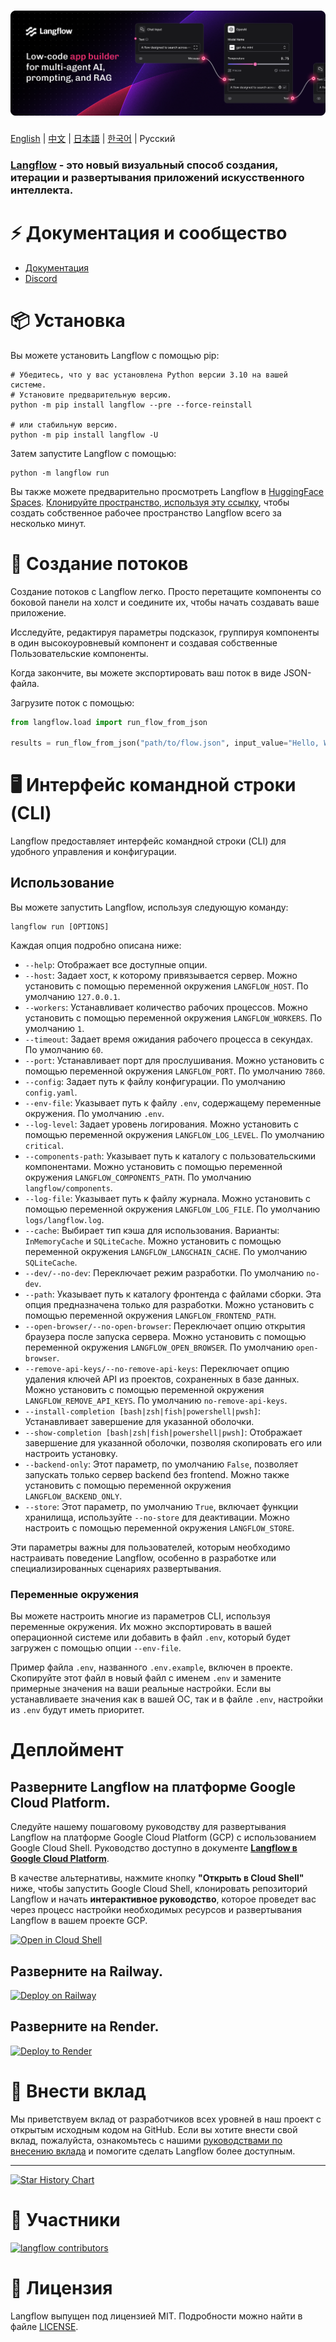 <!-- markdownlint-disable MD030 -->

# [![Langflow](https://github.com/langflow-ai/langflow/blob/dev/docs/static/img/hero.png)](https://www.langflow.org)

[English](./README.md) | [中文](./README-ZH.md) | [日本語](./README-JA.md) | [한국어](./README-KR.md) | Русский

### [Langflow](https://www.langflow.org) - это новый визуальный способ создания, итерации и развертывания приложений искусственного интеллекта.

# ⚡️ Документация и сообщество

- [Документация](https://docs.langflow.org)
- [Discord](https://discord.com/invite/EqksyE2EX9)

# 📦 Установка

Вы можете установить Langflow с помощью pip:

```shell
# Убедитесь, что у вас установлена Python версии 3.10 на вашей системе.
# Установите предварительную версию.
python -m pip install langflow --pre --force-reinstall

# или стабильную версию.
python -m pip install langflow -U
```

Затем запустите Langflow с помощью:

```shell
python -m langflow run
```

Вы также можете предварительно просмотреть Langflow в [HuggingFace Spaces](https://huggingface.co/spaces/Langflow/Langflow-Preview). [Клонируйте пространство, используя эту ссылку](https://huggingface.co/spaces/Langflow/Langflow-Preview?duplicate=true), чтобы создать собственное рабочее пространство Langflow всего за несколько минут.

# 🎨 Создание потоков

Создание потоков с Langflow легко. Просто перетащите компоненты со боковой панели на холст и соедините их, чтобы начать создавать ваше приложение.

Исследуйте, редактируя параметры подсказок, группируя компоненты в один высокоуровневый компонент и создавая собственные Пользовательские компоненты.

Когда закончите, вы можете экспортировать ваш поток в виде JSON-файла.

Загрузите поток с помощью:

```python
from langflow.load import run_flow_from_json

results = run_flow_from_json("path/to/flow.json", input_value="Hello, World!")
```

# 🖥️ Интерфейс командной строки (CLI)

Langflow предоставляет интерфейс командной строки (CLI) для удобного управления и конфигурации.

## Использование

Вы можете запустить Langflow, используя следующую команду:

```shell
langflow run [OPTIONS]
```

Каждая опция подробно описана ниже:

- `--help`: Отображает все доступные опции.
- `--host`: Задает хост, к которому привязывается сервер. Можно установить с помощью переменной окружения `LANGFLOW_HOST`. По умолчанию `127.0.0.1`.
- `--workers`: Устанавливает количество рабочих процессов. Можно установить с помощью переменной окружения `LANGFLOW_WORKERS`. По умолчанию `1`.
- `--timeout`: Задает время ожидания рабочего процесса в секундах. По умолчанию `60`.
- `--port`: Устанавливает порт для прослушивания. Можно установить с помощью переменной окружения `LANGFLOW_PORT`. По умолчанию `7860`.
- `--config`: Задает путь к файлу конфигурации. По умолчанию `config.yaml`.
- `--env-file`: Указывает путь к файлу `.env`, содержащему переменные окружения. По умолчанию `.env`.
- `--log-level`: Задает уровень логирования. Можно установить с помощью переменной окружения `LANGFLOW_LOG_LEVEL`. По умолчанию `critical`.
- `--components-path`: Указывает путь к каталогу с пользовательскими компонентами. Можно установить с помощью переменной окружения `LANGFLOW_COMPONENTS_PATH`. По умолчанию `langflow/components`.
- `--log-file`: Указывает путь к файлу журнала. Можно установить с помощью переменной окружения `LANGFLOW_LOG_FILE`. По умолчанию `logs/langflow.log`.
- `--cache`: Выбирает тип кэша для использования. Варианты: `InMemoryCache` и `SQLiteCache`. Можно установить с помощью переменной окружения `LANGFLOW_LANGCHAIN_CACHE`. По умолчанию `SQLiteCache`.
- `--dev/--no-dev`: Переключает режим разработки. По умолчанию `no-dev`.
- `--path`: Указывает путь к каталогу фронтенда с файлами сборки. Эта опция предназначена только для разработки. Можно установить с помощью переменной окружения `LANGFLOW_FRONTEND_PATH`.
- `--open-browser/--no-open-browser`: Переключает опцию открытия браузера после запуска сервера. Можно установить с помощью переменной окружения `LANGFLOW_OPEN_BROWSER`. По умолчанию `open-browser`.
- `--remove-api-keys/--no-remove-api-keys`: Переключает опцию удаления ключей API из проектов, сохраненных в базе данных. Можно установить с помощью переменной окружения `LANGFLOW_REMOVE_API_KEYS`. По умолчанию `no-remove-api-keys`.
- `--install-completion [bash|zsh|fish|powershell|pwsh]`: Устанавливает завершение для указанной оболочки.
- `--show-completion [bash|zsh|fish|powershell|pwsh]`: Отображает завершение для указанной оболочки, позволяя скопировать его или настроить установку.
- `--backend-only`: Этот параметр, по умолчанию `False`, позволяет запускать только сервер backend без frontend. Можно также установить с помощью переменной окружения `LANGFLOW_BACKEND_ONLY`.
- `--store`: Этот параметр, по умолчанию `True`, включает функции хранилища, используйте `--no-store` для деактивации. Можно настроить с помощью переменной окружения `LANGFLOW_STORE`.

Эти параметры важны для пользователей, которым необходимо настраивать поведение Langflow, особенно в разработке или специализированных сценариях развертывания.

### Переменные окружения

Вы можете настроить многие из параметров CLI, используя переменные окружения. Их можно экспортировать в вашей операционной системе или добавить в файл `.env`, который будет загружен с помощью опции `--env-file`.

Пример файла `.env`, названного `.env.example`, включен в проекте. Скопируйте этот файл в новый файл с именем `.env` и замените примерные значения на ваши реальные настройки. Если вы устанавливаете значения как в вашей ОС, так и в файле `.env`, настройки из `.env` будут иметь приоритет.

# Деплоймент

## Разверните Langflow на платформе Google Cloud Platform.

Следуйте нашему пошаговому руководству для развертывания Langflow на платформе Google Cloud Platform (GCP) с использованием Google Cloud Shell. Руководство доступно в документе [**Langflow в Google Cloud Platform**](GCP_DEPLOYMENT.md).

В качестве альтернативы, нажмите кнопку **"Открыть в Cloud Shell"** ниже, чтобы запустить Google Cloud Shell, клонировать репозиторий Langflow и начать **интерактивное руководство**, которое проведет вас через процесс настройки необходимых ресурсов и развертывания Langflow в вашем проекте GCP.

[![Open in Cloud Shell](https://gstatic.com/cloudssh/images/open-btn.svg)](https://console.cloud.google.com/cloudshell/open?git_repo=https://github.com/langflow-ai/langflow&working_dir=scripts/gcp&shellonly=true&tutorial=walkthroughtutorial_spot.md)

## Разверните на Railway.

[![Deploy on Railway](https://railway.app/button.svg)](https://railway.app/template/JMXEWp?referralCode=MnPSdg)

## Разверните на Render.

<a href="https://render.com/deploy?repo=https://github.com/langflow-ai/langflow/tree/main">
<img src="https://render.com/images/deploy-to-render-button.svg" alt="Deploy to Render" />
</a>

# 👋 Внести вклад

Мы приветствуем вклад от разработчиков всех уровней в наш проект с открытым исходным кодом на GitHub. Если вы хотите внести свой вклад, пожалуйста, ознакомьтесь с нашими [руководствами по внесению вклада](./CONTRIBUTING.md) и помогите сделать Langflow более доступным.

---

[![Star History Chart](https://api.star-history.com/svg?repos=langflow-ai/langflow&type=Timeline)](https://star-history.com/#langflow-ai/langflow&Date)

# 🌟 Участники

[![langflow contributors](https://contrib.rocks/image?repo=langflow-ai/langflow)](https://github.com/langflow-ai/langflow/graphs/contributors)

# 📄 Лицензия

Langflow выпущен под лицензией MIT. Подробности можно найти в файле [LICENSE](LICENSE).
